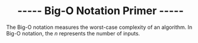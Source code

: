 <h1 align=center>----- Big-O Notation Primer -----</h1>

The Big-O notation measures the worst-case complexity of an algorithm. In Big-O notation, the _n_ represents the number of inputs.
